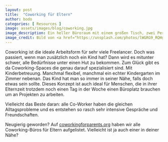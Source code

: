 ```yaml
---
layout: post
title:  "Coworking für Eltern"
author: bodo
categories: [ Resources ]
image: assets/images/blog/coworking.jpg
image_description: Ein heller Büroraum mit einem großen Tisch, zwei Personen arbeiten daran auf ihren Laptops.
image_credit: Bild von <a href="https://unsplash.com/photos/lWGRG9_RQHg">CoWomen auf Unsplash</a>
--- 
```

Coworking ist die ideale Arbeitsform für sehr viele Freelancer. Doch was passiert, wenn man zusätzlich noch ein Kind hat? Dann wird es mitunter schwer, alle Bedürfnisse unter einen Hut zu bekommen. Zum Glück gibt es da Coworking-Spaces die genau darauf spezialisiert sind. Mit Kinderbetreuung. Manchmal flexibel, manchmal ein echter Kindergarten im Zimmer nebenan. Das Kind hat man so immer in seiner Nähe, falls doch etwas sein sollte. Dieses Konzept ist auch ideal für Menschen, die in ihrer Elternzeit trotzdem noch einen Tag in der Woche einen Büroplatz brauchen um an Projekten zu arbeiten. 

Vielleicht das Beste daran: alle Co-Worker haben die gleichen Alltagsprobleme und es entstehen so rasch sehr intensive Gespräche und Freundschaften.

Neugierig geworden? Auf [coworkingforparents.org](https://coworkingforparents.org/map) haben wir alle Coworking-Büros für Eltern aufgelistet. Vielleicht ist ja auch einer in deiner Nähe?